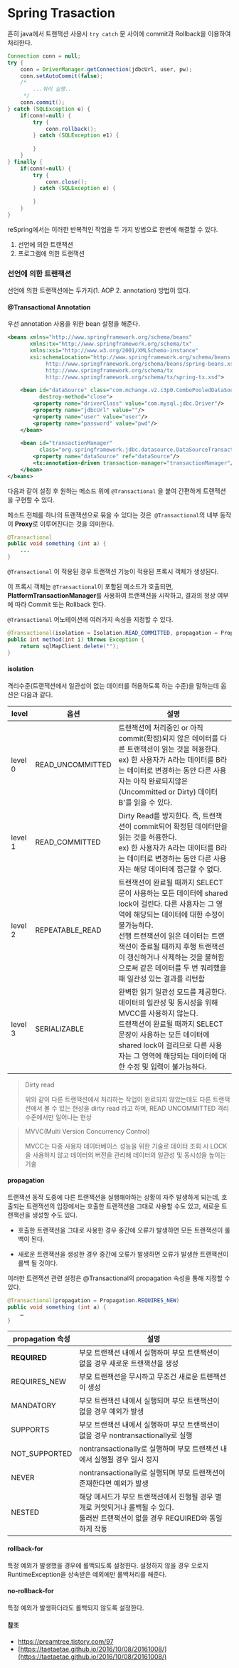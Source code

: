 # Spring Trasaction

흔히 java에서 트랜잭션 사용시 `try catch` 문 사이에 commit과 Rollback을 이용하여 처리한다.

```java
Connection conn = null;
try {
    conn = DriverManager.getConnection(jdbcUrl, user, pw);
    conn.setAutoCommit(false);
    /*
        ...쿼리 실행..
     */
    conn.commit();
} catch (SQLException e) {
    if(conn!=null) {
        try {
            conn.rollback();
        } catch (SQLException e1) {
 
        }
    }
} finally {
    if(conn!=null) {
        try {
            conn.close();
        } catch (SQLException e) {
 
        }
    }
}
```

reSpring에서는 이러한 반복적인 작업을 두 가지 방법으로 한번에 해결할 수 있다.

1. 선언에 의한 트랜잭션
2. 프로그램에 의한 트랜잭션

### 선언에 의한 트랜잭션

선언에 의한 트랜잭션에는 두가지(1. AOP 2. annotation) 방법이 있다.

#### @Transactional Annotation

우선 annotation 사용을 위한 bean 설정을 해준다.

```xml
<beans xmlns="http://www.springframework.org/schema/beans"
       xmlns:tx="http://www.springframework.org/schema/tx"
       xmlns:xsi="http://www.w3.org/2001/XMLSchema-instance"
       xsi:schemaLocation="http://www.springframework.org/schema/beans
            http://www.springframework.org/schema/beans/spring-beans.xsd
            http://www.springframework.org/schema/tx
            http://www.springframework.org/schema/tx/spring-tx.xsd">
     
    <bean id="dataSource" class="com.mchange.v2.c3p0.ComboPooledDataSource"
          destroy-method="close">
        <property name="driverClass" value="com.mysql.jdbc.Driver"/>
        <property name="jdbcUrl" value=""/>
        <property name="user" value="user"/>
        <property name="password" value="pwd"/>
    </bean>
 
    <bean id="transactionManager"
          class="org.springframework.jdbc.datasource.DataSourceTransactionManager">
        <property name="dataSource" ref="dataSource"/>
        <tx:annotation-driven transaction-manager="transactionManager"/>
    </bean>
</beans>
```

다음과 같이 설정 후 원하는 메소드 위에 `@Transactional` 을 붙여 간편하게 트랜잭션을 구현할 수 있다.

메소드 전체를 하나의 트랜잭션으로 묶을 수 있다는 것은` @Transactional`의 내부 동작이 **Proxy**로 이루어진다는 것을 의미한다.

```java
@Transactional
public void something (int a) {
    ...
}
```

`@Transactional` 이 적용된 경우 트랜잭션 기능이 적용된 프록시 객체가 생성된다.

 이 프록시 객체는 `@Transactional`이 포함된 메소드가 호출되면, **PlatformTransactionManager**를 사용하여 트랜잭션을 시작하고, 결과의 정상 여부에 따라 Commit 또는 Rollback 한다.

`@Transactional` 어노테이션에 여러가지  속성을 지정할 수 있다.

```java
@Transactional(isolation = Isolation.READ_COMMITTED, propagation = Propagation.REQUIRED, rollbackFor = Exception.class)
public int method(int i) throws Exception {
	return sqlMapClient.delete("");
}
```



#### isolation

격리수준(트랜잭션에서 일관성이 없는 데이터를 허용하도록 하는 수준)을 말하는데 옵션은 다음과 같다.

| level   | 옵션             | 설명                                                         |
| ------- | ---------------- | ------------------------------------------------------------ |
| level 0 | READ_UNCOMMITTED | 트랜잭션에 처리중인 or 아직 commit(확정)되지 않은 데이터를 다른 트랜잭션이 읽는 것을 허용한다.<br>ex) 한 사용자가 A라는 데이터를 B라는 데이터로 변경하는 동안 다른 사용자는 아직 완료되지않은(Uncommitted or Dirty) 데이터 B'를 읽을 수 있다. |
| level 1 | READ_COMMITTED   | Dirty Read를 방지한다. 즉, 트랜잭션이 commit되어 확정된 데이터만을 읽는 것을 허용한다.<br>ex) 한 사용자가 A라는 데이터를 B라는 데이터로 변경하는 동안 다른 사용자는 해당 데이터에 접근할 수 없다. |
| level 2 | REPEATABLE_READ  | 트랜잭션이 완료될 때까지 SELECT문이 사용하는 모든 데이터에 shared lock이 걸린다. 다른 사용자는 그 영역에 해당되는 데이터에 대한 수정이 불가능하다.<br>선행 트랜잭션이 읽은 데이터는 트랜잭션이 종료될 때까지 후행 트랜잭션이 갱신하거나 삭제하는 것을 불허함으로써 같은 데이터를 두 번 쿼리했을 때 일관성 있는 결과를 리턴함 |
| level 3 | SERIALIZABLE     | 완벽한 읽기 일관성 모드를 제공한다.<br>데이터의 일관성 및 동시성을 위해 MVCC를 사용하지 않는다.<br>트랜잭션이 완료될 때까지 SELECT 문장이 사용하는 모든 데이터에 shared lock이 걸리므로 다른 사용자는 그 영역에 해당되는 데이터에 대한 수정 및 입력이 불가능하다. |

> Dirty read 
>
> 위와 같이 다른 트랜잭션에서 처리하는 작업이 완료되지 않았는데도 다른 트랜잭션에서 볼 수 있는 현상을 dirty read 라고 하며, READ UNCOMMITTED 격리수준에서만 일어나는 현상

> MVVC(Multi Version Concurrency Control)
>
> MVCC는 다중 사용자 데이터베이스 성능을 위한 기술로 데이터 조회 시 LOCK을 사용하지 않고 데이터의 버전을 관리해 데이터의 일관성 및 동시성을 높이는 기술



#### propagation

트랜잭션 동작 도중에 다른 트랜잭션을 실행해야하는 상황이 자주 발생하게 되는데, 호출되는 트랜잭션의 입장에서는 호출한 트랜잭션을 그대로 사용할 수도 있고, 새로운 트랜잭션을 생성할 수도 있다.

- 호출한 트랜잭션을 그대로 사용한 경우 중간에 오류가 발생하면 모든 트랜잭션이 롤백이 된다.

- 새로운 트랜잭션을 생성한 경우  중간에 오류가 발생하면 오류가 발생한 트랜잭션이 롤백 될 것이다. 

이러한 트랜잭션 관련 설정은 @Transactional의 propagation 속성을 통해 지정할 수 있다.

```java
@Transactional(propagation = Propagation.REQUIRES_NEW)
public void something (int a) {
    …
}
```

| propagation 속성 | 설명                                                         |
| ---------------- | ------------------------------------------------------------ |
| **REQUIRED**     | 부모 트랜잭션 내에서 실행하며 부모 트랜잭션이 없을 경우 새로운 트랜잭션을 생성 |
| REQUIRES_NEW | 부모 트랜잭션을 무시하고 무조건 새로운 트랜잭션이 생성 |
|MANDATORY| 부모 트랜잭션 내에서 실행되며 부모 트랜잭션이 없을 경우 예외가 발생 |
|SUPPORTS| 부모 트랜잭션 내에서 실행하며 부모 트랜잭션이 없을 경우 nontransactionally로 실행 |
|NOT_SUPPORTED| nontransactionally로 실행하며 부모 트랜잭션 내에서 실행될 경우 일시 정지 |
|NEVER| nontransactionally로 실행되며 부모 트랜잭션이 존재한다면 예외가 발생 |
|NESTED| 해당 메서드가 부모 트랜잭션에서 진행될 경우 별개로 커밋되거나 롤백될 수 있다.<br> 둘러싼 트랜잭션이 없을 경우 REQUIRED와 동일하게 작동 |

#### rollback-for

특정 예외가 발생했을 경우에 롤백되도록 설정한다. 설정하지 않을 경우 오로지 RuntimeException을 상속받은 예외에만 롤백처리를 해준다.

#### no-rollback-for 

특정 예외가 발생하더라도 롤백되지 않도록 설정한다.



#### 참조

- [https://preamtree.tistory.com/97 ](https://preamtree.tistory.com/97 )
- [https://taetaetae.github.io/2016/10/08/20161008/](https://taetaetae.github.io/2016/10/08/20161008/)